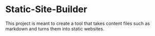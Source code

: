 # Static-Site-Builder
This project is meant to create a tool that takes content files such as markdown and turns them into static websites. 
